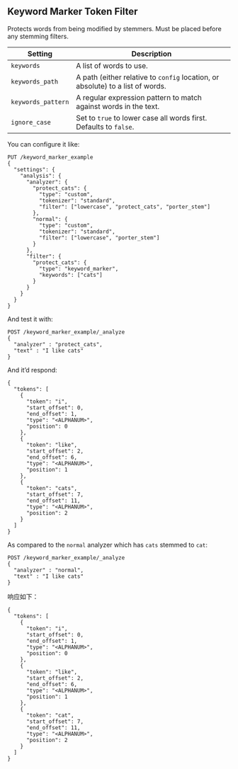 ## Keyword Marker Token Filter

Protects words from being modified by stemmers. Must be placed before any stemming filters.

Setting | Description  
---|---    
`keywords`| A list of words to use.    
`keywords_path`| A path (either relative to `config` location, or absolute) to a list of words.    
`keywords_pattern`| A regular expression pattern to match against words in the text.    
`ignore_case`| Set to `true` to lower case all words first. Defaults to `false`.  
  
You can configure it like:
    
    
    PUT /keyword_marker_example
    {
      "settings": {
        "analysis": {
          "analyzer": {
            "protect_cats": {
              "type": "custom",
              "tokenizer": "standard",
              "filter": ["lowercase", "protect_cats", "porter_stem"]
            },
            "normal": {
              "type": "custom",
              "tokenizer": "standard",
              "filter": ["lowercase", "porter_stem"]
            }
          },
          "filter": {
            "protect_cats": {
              "type": "keyword_marker",
              "keywords": ["cats"]
            }
          }
        }
      }
    }

And test it with:
    
    
    POST /keyword_marker_example/_analyze
    {
      "analyzer" : "protect_cats",
      "text" : "I like cats"
    }

And it’d respond:
    
    
    {
      "tokens": [
        {
          "token": "i",
          "start_offset": 0,
          "end_offset": 1,
          "type": "<ALPHANUM>",
          "position": 0
        },
        {
          "token": "like",
          "start_offset": 2,
          "end_offset": 6,
          "type": "<ALPHANUM>",
          "position": 1
        },
        {
          "token": "cats",
          "start_offset": 7,
          "end_offset": 11,
          "type": "<ALPHANUM>",
          "position": 2
        }
      ]
    }

As compared to the `normal` analyzer which has `cats` stemmed to `cat`:
    
    
    POST /keyword_marker_example/_analyze
    {
      "analyzer" : "normal",
      "text" : "I like cats"
    }

响应如下：
    
    
    {
      "tokens": [
        {
          "token": "i",
          "start_offset": 0,
          "end_offset": 1,
          "type": "<ALPHANUM>",
          "position": 0
        },
        {
          "token": "like",
          "start_offset": 2,
          "end_offset": 6,
          "type": "<ALPHANUM>",
          "position": 1
        },
        {
          "token": "cat",
          "start_offset": 7,
          "end_offset": 11,
          "type": "<ALPHANUM>",
          "position": 2
        }
      ]
    }
